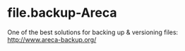 # file.backup-Areca
One of the best solutions for backing up &amp; versioning files: http://www.areca-backup.org/
